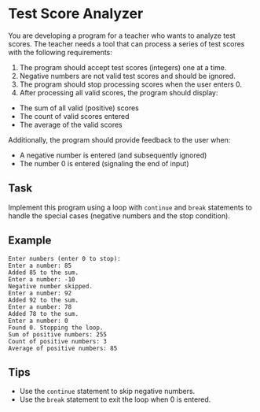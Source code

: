 # Test Score Analyzer

You are developing a program for a teacher who wants to analyze test scores. The teacher needs a tool that can process a series of test scores with the following requirements:
1. The program should accept test scores (integers) one at a time.
2. Negative numbers are not valid test scores and should be ignored.
3. The program should stop processing scores when the user enters 0.
4. After processing all valid scores, the program should display:

- The sum of all valid (positive) scores
- The count of valid scores entered
- The average of the valid scores

Additionally, the program should provide feedback to the user when:
- A negative number is entered (and subsequently ignored)
- The number 0 is entered (signaling the end of input)

## Task
Implement this program using a loop with `continue` and `break` statements to handle the special cases (negative numbers and the stop condition).

## Example
```
Enter numbers (enter 0 to stop):
Enter a number: 85
Added 85 to the sum.
Enter a number: -10
Negative number skipped.
Enter a number: 92
Added 92 to the sum.
Enter a number: 78
Added 78 to the sum.
Enter a number: 0
Found 0. Stopping the loop.
Sum of positive numbers: 255
Count of positive numbers: 3
Average of positive numbers: 85
```

## Tips
- Use the `continue` statement to skip negative numbers.
- Use the `break` statement to exit the loop when 0 is entered.

